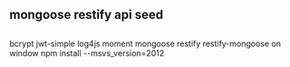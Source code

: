 ## mongoose  restify api seed
## 
bcrypt jwt-simple log4js moment mongoose restify restify-mongoose
on window 
npm install --msvs_version=2012 





